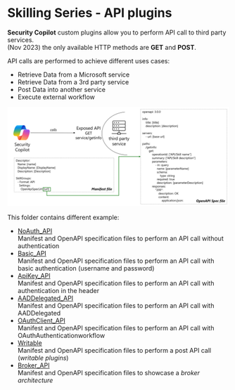 # Skilling Series - API plugins

**Security Copilot** custom plugins allow you to perform API call to third party services.<br>
(Nov 2023) the only available HTTP methods are **GET** and **POST**. <br>

API calls are performed to achieve different uses cases:
- Retrieve Data from a Microsoft service
- Retrieve Data from a 3rd party service
- Post Data into another service
- Execute external workflow

<div align="center">
  <img src="https://github.com/mariocuomo/Experimenting-With-Security-Copilot/blob/main/img/API%20plugins.png" width="900"> </img>
</div>


This folder contains different example:
- [NoAuth_API](https://github.com/mariocuomo/Experimenting-With-Security-Copilot/tree/main/skilling%20series/Day%202%20-%20API/NoAuth_API) <br>
  Manifest and OpenAPI specification files to perform an API call without authentication
- [Basic_API](https://github.com/mariocuomo/Experimenting-With-Security-Copilot/tree/main/skilling%20series/Day%202%20-%20API/Basic_API) <br>
  Manifest and OpenAPI specification files to perform an API call with basic authentication (username and password)
- [ApiKey_API](https://github.com/mariocuomo/Experimenting-With-Security-Copilot/tree/main/skilling%20series/Day%202%20-%20API/ApiKey_API) <br>
  Manifest and OpenAPI specification files to perform an API call with authentication in the header
- [AADDelegated_API](https://github.com/mariocuomo/Experimenting-With-Security-Copilot/tree/main/skilling%20series/Day%202%20-%20API/AADDelegated_API) <br>
  Manifest and OpenAPI specification files to perform an API call with AADDelegated
- [OAuthClient_API](https://github.com/mariocuomo/Experimenting-With-Security-Copilot/tree/main/skilling%20series/Day%202%20-%20API/OAuthClient_API) <br>
  Manifest and OpenAPI specification files to perform an API call with OAuthAuthenticationworkflow
- [Writable](https://github.com/mariocuomo/Experimenting-With-Security-Copilot/tree/main/skilling%20series/Day%202%20-%20API/Writable) <br>
  Manifest and OpenAPI specification files to perform a post API call (_writable plugins_)
- [Broker_API](https://github.com/mariocuomo/Experimenting-With-Security-Copilot/tree/main/skilling%20series/Day%202%20-%20API/Broker_API) <br>
  Manifest and OpenAPI specification files to showcase a _broker architecture_



